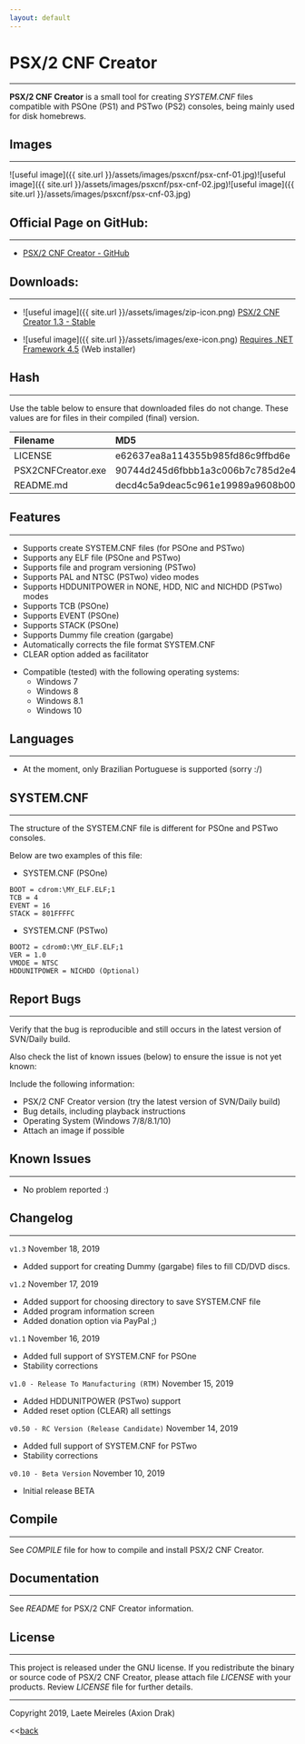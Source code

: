 ```yaml
---
layout: default
---
```


# PSX/2 CNF Creator
* * *
**PSX/2 CNF Creator** is a small tool for creating _SYSTEM.CNF_ files compatible with PSOne (PS1) and PSTwo (PS2) consoles, being mainly used for disk homebrews.


## Images
* * *
![useful image]({{ site.url }}/assets/images/psxcnf/psx-cnf-01.jpg)![useful image]({{ site.url }}/assets/images/psxcnf/psx-cnf-02.jpg)![useful image]({{ site.url }}/assets/images/psxcnf/psx-cnf-03.jpg)

## Official Page on GitHub:
* * *
* [PSX/2 CNF Creator - GitHub](https://github.com/AxionDrak/PSX2CNFCreator)

## Downloads:
* * *
* ![useful image]({{ site.url }}/assets/images/zip-icon.png) [PSX/2 CNF Creator 1.3 - Stable](https://github.com/AxionDrak/PSX2CNFCreator/releases/tag/v1.3)

* ![useful image]({{ site.url }}/assets/images/exe-icon.png) [Requires .NET Framework 4.5](https://www.microsoft.com/en-US/download/details.aspx?id=30653) (Web installer)

## Hash
* * *
Use the table below to ensure that downloaded files do not change. These values are for files in their compiled (final) version.

| Filename           | MD5                              | SHA256                                                           |
|:-------------------|:---------------------------------|:---------------------------------------------------------------- |
| LICENSE            | e62637ea8a114355b985fd86c9ffbd6e | 230184f60bae2feaf244f10a8bac053c8ff33a183bcc365b4d8b876d2b7f4809 |
| PSX2CNFCreator.exe | 90744d245d6fbbb1a3c006b7c785d2e4 | c87ed73812ff767af19d2f8fc53bdd99c68dd491748014e241780d22ae51dbbf |
| README.md          | decd4c5a9deac5c961e19989a9608b00 | e3af297778f8bb90b6e85b7271dd2d1ddab3d1e5385e0bca39e8a9058079129e |

## Features
* * *
* Supports create SYSTEM.CNF files (for PSOne and PSTwo)
* Supports any ELF file (PSOne and PSTwo)
* Supports file and program versioning (PSTwo)
* Supports PAL and NTSC (PSTwo) video modes
* Supports HDDUNITPOWER in NONE, HDD, NIC and NICHDD (PSTwo) modes
* Supports TCB (PSOne)
* Supports EVENT (PSOne)
* Supports STACK (PSOne)
* Supports Dummy file creation (gargabe)
* Automatically corrects the file format SYSTEM.CNF
* CLEAR option added as facilitator
- Compatible (tested) with the following operating systems:
  - Windows 7
  - Windows 8
  - Windows 8.1
  - Windows 10

## Languages
* * *
* At the moment, only Brazilian Portuguese is supported (sorry :/)

## SYSTEM.CNF
* * *
The structure of the SYSTEM.CNF file is different for PSOne and PSTwo consoles.

Below are two examples of this file:

- SYSTEM.CNF (PSOne)
```
BOOT = cdrom:\MY_ELF.ELF;1
TCB = 4
EVENT = 16
STACK = 801FFFFC
```

- SYSTEM.CNF (PSTwo)
```
BOOT2 = cdrom0:\MY_ELF.ELF;1
VER = 1.0
VMODE = NTSC
HDDUNITPOWER = NICHDD (Optional)
```

## Report Bugs
* * *
Verify that the bug is reproducible and still occurs in the latest version of SVN/Daily build.

Also check the list of known issues (below) to ensure the issue is not yet known:

Include the following information:
* PSX/2 CNF Creator version (try the latest version of SVN/Daily build)
* Bug details, including playback instructions
* Operating System (Windows 7/8/8.1/10)
* Attach an image if possible

## Known Issues
* * *
* No problem reported :)

## Changelog
* * *
`v1.3`
November 18, 2019
* Added support for creating Dummy (gargabe) files to fill CD/DVD discs.

`v1.2`
November 17, 2019
* Added support for choosing directory to save SYSTEM.CNF file
* Added program information screen
* Added donation option via PayPal ;)

`v1.1`
November 16, 2019
* Added full support of SYSTEM.CNF for PSOne
* Stability corrections

`v1.0 - Release To Manufacturing (RTM)`
November 15, 2019
* Added HDDUNITPOWER (PSTwo) support
* Added reset option (CLEAR) all settings

`v0.50 - RC Version (Release Candidate)`
November 14, 2019
* Added full support of SYSTEM.CNF for PSTwo
* Stability corrections

`v0.10 - Beta Version`
November 10, 2019
* Initial release BETA

## Compile
* * *
See _COMPILE_ file for how to compile and install PSX/2 CNF Creator.

## Documentation
* * *
See _README_ for PSX/2 CNF Creator information.

## License
* * *
This project is released under the GNU license. If you redistribute the binary or source code of PSX/2 CNF Creator, please attach file _LICENSE_ with your products.
Review _LICENSE_ file for further details.

* * *
Copyright 2019, Laete Meireles (Axion Drak)

<<[back](./)
